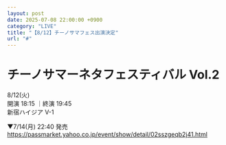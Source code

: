```yaml
---
layout: post
date: 2025-07-08 22:00:00 +0900
category: "LIVE"
title: "【8/12】チーノサマフェス出演決定"
url: "#"
---
```


# チーノサマーネタフェスティバル Vol.2 <br>

<i class="fa-regular fa-calendar-alt"></i> 8/12(火)<br>
<i class="fa-regular fa-clock"></i> 開演 18:15 ｜終演 19:45<br>
<i class="fa-solid fa-location-dot"></i> 新宿ハイジア V-1

▼7/14(月) 22:40 発売
https://passmarket.yahoo.co.jp/event/show/detail/02sszgeqb2j41.html
